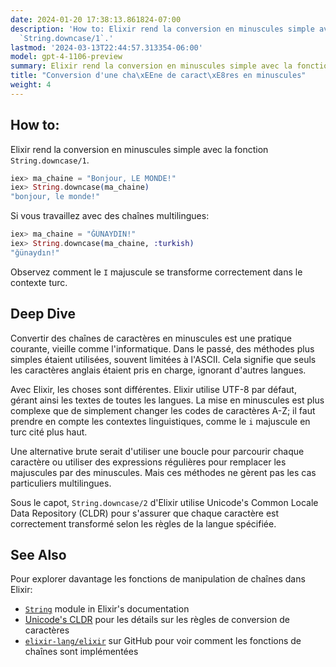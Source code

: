 ```yaml
---
date: 2024-01-20 17:38:13.861824-07:00
description: 'How to: Elixir rend la conversion en minuscules simple avec la fonction
  `String.downcase/1`.'
lastmod: '2024-03-13T22:44:57.313354-06:00'
model: gpt-4-1106-preview
summary: Elixir rend la conversion en minuscules simple avec la fonction `String.downcase/1`.
title: "Conversion d'une cha\xEEne de caract\xE8res en minuscules"
weight: 4
---
```


## How to:
Elixir rend la conversion en minuscules simple avec la fonction `String.downcase/1`. 

```elixir
iex> ma_chaine = "Bonjour, LE MONDE!"
iex> String.downcase(ma_chaine)
"bonjour, le monde!"
```

Si vous travaillez avec des chaînes multilingues:

```elixir
iex> ma_chaine = "ĞÜNAYDIN!"
iex> String.downcase(ma_chaine, :turkish)
"ğünaydın!"
```

Observez comment le `I` majuscule se transforme correctement dans le contexte turc.

## Deep Dive
Convertir des chaînes de caractères en minuscules est une pratique courante, vieille comme l'informatique. Dans le passé, des méthodes plus simples étaient utilisées, souvent limitées à l'ASCII. Cela signifie que seuls les caractères anglais étaient pris en charge, ignorant d'autres langues.

Avec Elixir, les choses sont différentes. Elixir utilise UTF-8 par défaut, gérant ainsi les textes de toutes les langues. La mise en minuscules est plus complexe que de simplement changer les codes de caractères A-Z; il faut prendre en compte les contextes linguistiques, comme le `i` majuscule en turc cité plus haut.

Une alternative brute serait d'utiliser une boucle pour parcourir chaque caractère ou utiliser des expressions régulières pour remplacer les majuscules par des minuscules. Mais ces méthodes ne gèrent pas les cas particuliers multilingues.

Sous le capot, `String.downcase/2` d'Elixir utilise Unicode's Common Locale Data Repository (CLDR) pour s'assurer que chaque caractère est correctement transformé selon les règles de la langue spécifiée.

## See Also
Pour explorer davantage les fonctions de manipulation de chaînes dans Elixir:

- [`String`](https://hexdocs.pm/elixir/String.html) module in Elixir's documentation
- [Unicode's CLDR](http://cldr.unicode.org/) pour les détails sur les règles de conversion de caractères
- [`elixir-lang/elixir`](https://github.com/elixir-lang/elixir) sur GitHub pour voir comment les fonctions de chaînes sont implémentées
